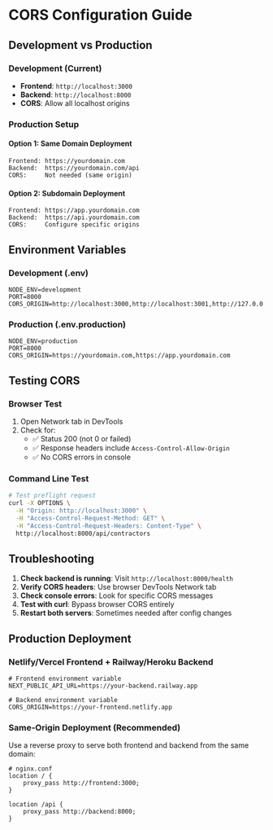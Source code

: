 # CORS Configuration Guide

## Development vs Production

### Development (Current)

- **Frontend**: `http://localhost:3000`
- **Backend**: `http://localhost:8000`
- **CORS**: Allow all localhost origins

### Production Setup

#### Option 1: Same Domain Deployment

```
Frontend: https://yourdomain.com
Backend:  https://yourdomain.com/api
CORS:     Not needed (same origin)
```

#### Option 2: Subdomain Deployment

```
Frontend: https://app.yourdomain.com
Backend:  https://api.yourdomain.com
CORS:     Configure specific origins
```

## Environment Variables

### Development (.env)

```env
NODE_ENV=development
PORT=8000
CORS_ORIGIN=http://localhost:3000,http://localhost:3001,http://127.0.0.1:3000
```

### Production (.env.production)

```env
NODE_ENV=production
PORT=8000
CORS_ORIGIN=https://yourdomain.com,https://app.yourdomain.com
```

## Testing CORS

### Browser Test

1. Open Network tab in DevTools
2. Check for:
   - ✅ Status 200 (not 0 or failed)
   - ✅ Response headers include `Access-Control-Allow-Origin`
   - ✅ No CORS errors in console

### Command Line Test

```bash
# Test preflight request
curl -X OPTIONS \
  -H "Origin: http://localhost:3000" \
  -H "Access-Control-Request-Method: GET" \
  -H "Access-Control-Request-Headers: Content-Type" \
  http://localhost:8000/api/contractors
```

## Troubleshooting

1. **Check backend is running**: Visit `http://localhost:8000/health`
2. **Verify CORS headers**: Use browser DevTools Network tab
3. **Check console errors**: Look for specific CORS messages
4. **Test with curl**: Bypass browser CORS entirely
5. **Restart both servers**: Sometimes needed after config changes

## Production Deployment

### Netlify/Vercel Frontend + Railway/Heroku Backend

```env
# Frontend environment variable
NEXT_PUBLIC_API_URL=https://your-backend.railway.app

# Backend environment variable
CORS_ORIGIN=https://your-frontend.netlify.app
```

### Same-Origin Deployment (Recommended)

Use a reverse proxy to serve both frontend and backend from the same domain:

```nginx
# nginx.conf
location / {
    proxy_pass http://frontend:3000;
}

location /api {
    proxy_pass http://backend:8000;
}
```
